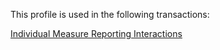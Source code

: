 

This profile is used in the following transactions:

[Individual Measure Reporting Interactions](indv-reporting.html)

 <br />

